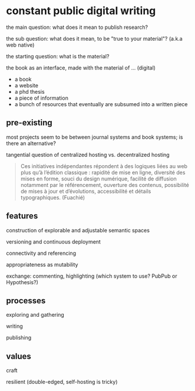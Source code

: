 # constant public digital writing

the main question: what does it mean to publish research?

the sub question: what does it mean, to be "true to your material"? (a.k.a web native)

the starting question: what is the material?

the book as an interface, made with the material of ... (digital)

- a book
- a website
- a phd thesis
- a piece of information
- a bunch of resources that eventually are subsumed into a written piece


## pre-existing

most projects seem to be between journal systems and book systems; is there an alternative?

tangential question of centralized hosting vs. decentralized hosting

> Ces initiatives indépendantes répondent à des logiques liées au web plus qu’à l’édition classique : rapidité de mise en ligne, diversité des mises en forme, souci du design numérique, facilité de diffusion notamment par le référencement, ouverture des contenus, possibilité de mises à jour et d’évolutions, accessibilité et détails typographiques. (Fuachié)

## features

construction of explorable and adjustable semantic spaces

versioning and continuous deployment

connectivity and referencing

appropriateness as mutability

exchange: commenting, highlighting (which system to use? PubPub or Hypothesis?)

## processes

exploring and gathering

writing

publishing

## values

craft

resilient (double-edged, self-hosting is tricky)
